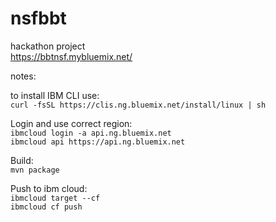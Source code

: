 # nsfbbt
hackathon project  
https://bbtnsf.mybluemix.net/  




notes:

to install IBM CLI use:  
`curl -fsSL https://clis.ng.bluemix.net/install/linux | sh`  


Login and use correct region:  
`ibmcloud login -a api.ng.bluemix.net`   
`ibmcloud api https://api.ng.bluemix.net`  

Build:  
`mvn package`  

Push to ibm cloud:    
`ibmcloud target --cf`  
`ibmcloud cf push`  
